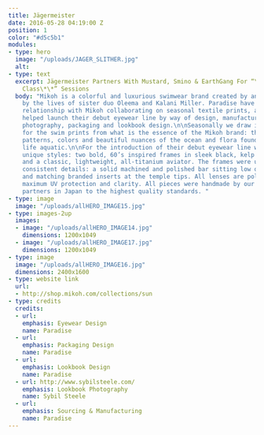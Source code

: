 ```yaml
---
title: Jägermeister
date: 2016-05-28 04:19:00 Z
position: 1
color: "#d5c5b1"
modules:
- type: hero
  image: "/uploads/JAGER_SLITHER.jpg"
  alt: 
- type: text
  excerpt: Jägermeister Partners With Mustard, Smino & EarthGang For “\*\*Meister
    Class\*\*” Sessions
  body: "Mikoh is a colorful and luxurious swimwear brand created by and inspired
    by the lives of sister duo Oleema and Kalani Miller. Paradise have a longstanding
    relationship with Mikoh collaborating on seasonal textile prints, and in 2015
    helped launch their debut eyewear line by way of design, manufacturing, product
    photography, packaging and lookbook design.\n\nSeasonally we draw inspiration
    for the swim prints from what is the essence of the Mikoh brand: the textures,
    patterns, colors and beautiful nuances of the ocean and flora found in an endless
    life aquatic.\n\nFor the introduction of their debut eyewear line we created three
    unique styles: two bold, 60’s inspired frames in sleek black, kelp and sand acetate,
    and a classic, lightweight, all-titanium aviator. The frames were unified with
    consistent details: a solid machined and polished bar sitting low on the temples
    and matching branded inserts at the temple tips. All lenses are polarized for
    maximum UV protection and clarity. All pieces were handmade by our manufacturing
    partners in Japan to the highest quality standards. "
- type: image
  image: "/uploads/allHERO_IMAGE15.jpg"
- type: images-2up
  images:
  - image: "/uploads/allHERO_IMAGE14.jpg"
    dimensions: 1200x1049
  - image: "/uploads/allHERO_IMAGE17.jpg"
    dimensions: 1200x1049
- type: image
  image: "/uploads/allHERO_IMAGE16.jpg"
  dimensions: 2400x1600
- type: website link
  url:
  - http://shop.mikoh.com/collections/sun
- type: credits
  credits:
  - url: 
    emphasis: Eyewear Design
    name: Paradise
  - url: 
    emphasis: Packaging Design
    name: Paradise
  - url: 
    emphasis: Lookbook Design
    name: Paradise
  - url: http://www.sybilsteele.com/
    emphasis: Lookbook Photography
    name: Sybil Steele
  - url: 
    emphasis: Sourcing & Manufacturing
    name: Paradise
---
```


